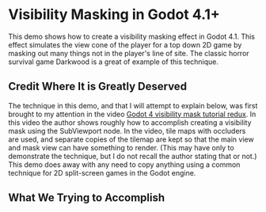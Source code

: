 # Visibility Masking in Godot 4.1+
This demo shows how to create a visibility masking effect in Godot 4.1.  This effect simulates the view cone of the player for a top down 2D game by masking out many things not in the player's line of site.  The classic horror survival game Darkwood is a great of example of this technique.

## Credit Where It is Greatly Deserved
The technique in this demo, and that I will attempt to explain below, was first brought to my attention in the video [Godot 4 visibility mask tutorial redux](https://www.youtube.com/watch?v=iKRJqx9KCJU).  In this video the author shows roughly how to accomplish creating a visibility mask using the SubViewport node.  In the video, tile maps with occluders are used, and separate copies of the tilemap are kept so that the main view and mask view can have something to render.  (This may have only to demonstrate the technique, but I do not recall the author stating that or not.)  This demo does away with any need to copy anything using a common technique for 2D split-screen games in the Godot engine.

## What We Trying to Accomplish




